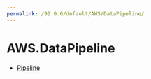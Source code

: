 ```yaml
---
permalink: /92.0.0/default/AWS/DataPipeline/
---
```


# AWS.DataPipeline



* [Pipeline](Pipeline.md)